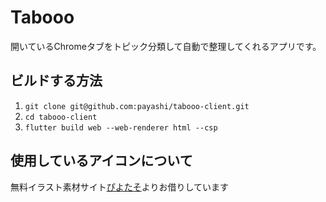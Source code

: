 # Tabooo
開いているChromeタブをトピック分類して自動で整理してくれるアプリです。

## ビルドする方法
1. `git clone git@github.com:payashi/tabooo-client.git`
2. `cd tabooo-client`
3. `flutter build web --web-renderer html --csp`

## 使用しているアイコンについて
無料イラスト素材サイト[ぴよたそ](https://hiyokoyarou.com/chatora-osuwari/)よりお借りしています